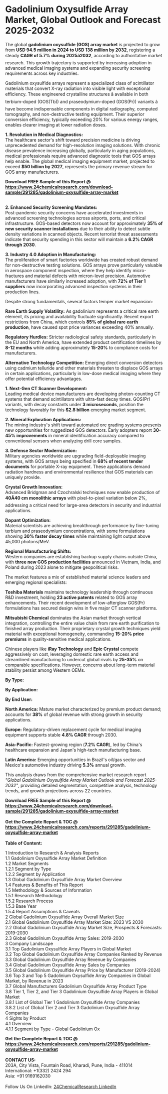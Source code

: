 <h1>Gadolinium Oxysulfide Array Market, Global Outlook and Forecast 2025-2032</h1><p>The global <strong>gadolinium oxysulfide (GOS) array market</strong> is projected to grow from <strong>USD 94.5 million in 2024 to USD 138 million by 2032</strong>, registering a steady <strong>CAGR of 5.7% during 2025â2032</strong>, according to authoritative market research. This growth trajectory is supported by increasing adoption in advanced medical imaging systems and expanding security screening requirements across key industries.</p><p>Gadolinium oxysulfide arrays represent a specialized class of scintillator materials that convert X-ray radiation into visible light with exceptional efficiency. These engineered crystalline structures â available in both terbium-doped (GOS(Tb)) and praseodymium-doped (GOS(Pr)) variants â have become indispensable components in digital radiography, computed tomography, and non-destructive testing equipment. Their superior conversion efficiency, typically exceeding 20% for various energy ranges, enables clearer imaging at lower radiation doses.</p><p><strong>1. Revolution in Medical Diagnostics:</strong><br>
The healthcare sector's shift toward precision medicine is driving unprecedented demand for high-resolution imaging solutions. With chronic disease prevalence increasing globally, particularly in aging populations, medical professionals require advanced diagnostic tools that GOS arrays help enable. The global medical imaging equipment market, projected to exceed <strong>$50 billion by 2027</strong>, represents the primary revenue stream for GOS array manufacturers.</p><div><b>Download FREE Sample of this Report @ 
            <a href="https://www.24chemicalresearch.com/download-sample/291285/gadolinium-oxysulfide-array-market">
            https://www.24chemicalresearch.com/download-sample/291285/gadolinium-oxysulfide-array-market</a></b></div><br><p><strong>2. Enhanced Security Screening Mandates:</strong><br>
Post-pandemic security concerns have accelerated investments in advanced screening technologies across airports, ports, and critical infrastructure. GOS-based detectors now account for approximately <strong>35% of new security scanner installations</strong> due to their ability to detect subtle density variations in scanned objects. Recent terrorist threat assessments indicate that security spending in this sector will maintain a <strong>6.2% CAGR through 2030</strong>.</p><p><strong>3. Industry 4.0 Adoption in Manufacturing:</strong><br>
The proliferation of smart factories worldwide has created robust demand for non-destructive testing solutions. GOS arrays prove particularly valuable in aerospace component inspection, where they help identify micro-fractures and material defects with micron-level precision. Automotive manufacturers have similarly increased adoption, with <strong>72% of Tier 1 suppliers</strong> now incorporating advanced inspection systems in their production lines.</p><p>Despite strong fundamentals, several factors temper market expansion:</p><p><strong>Rare Earth Supply Volatility:</strong> As gadolinium represents a critical rare earth element, its pricing and availability fluctuate significantly. Recent export restrictions from China, which controls <strong>85% of global rare earth production</strong>, have caused spot price variances exceeding 40% annually.</p><p><strong>Regulatory Hurdles:</strong> Stricter radiological safety standards, particularly in the EU and North America, have extended product certification timelines by <strong>8-12 months</strong> while adding approximately <strong>15-20%</strong> to compliance costs for manufacturers.</p><p><strong>Alternative Technology Competition:</strong> Emerging direct conversion detectors using cadmium telluride and other materials threaten to displace GOS arrays in certain applications, particularly in low-dose medical imaging where they offer potential efficiency advantages.</p><p><strong>1. Next-Gen CT Scanner Development:</strong><br>
Leading medical device manufacturers are developing photon-counting CT systems that demand scintillators with ultra-fast decay times. GOS(Pr) variants, with decay constants under <strong>3 microseconds</strong>, position the technology favorably for this <strong>$2.8 billion</strong> emerging market segment.</p><p><strong>2. Mineral Exploration Applications:</strong><br>
The mining industry's shift toward automated ore grading systems presents new opportunities for ruggedized GOS detectors. Early adopters report <strong>30-45% improvements</strong> in mineral identification accuracy compared to conventional sensors when analyzing drill core samples.</p><p><strong>3. Defense Sector Modernization:</strong><br>
Military agencies worldwide are upgrading field-deployable imaging systems, with GOS arrays being specified in <strong>68% of recent tender documents</strong> for portable X-ray equipment. These applications demand radiation hardness and environmental resilience that GOS materials can uniquely provide.</p><p><strong>Crystal Growth Innovation:</strong><br>
	Advanced Bridgman and Czochralski techniques now enable production of <strong>40Ã40 cm monolithic arrays</strong> with pixel-to-pixel variation below 2%, addressing a critical need for large-area detectors in security and industrial applications.</p><p><strong>Dopant Optimization:</strong><br>
	Material scientists are achieving breakthrough performance by fine-tuning terbium and praseodymium concentrations, with some formulations showing <strong>30% faster decay times</strong> while maintaining light output above 45,000 photons/MeV.</p><p><strong>Regional Manufacturing Shifts:</strong><br>
	Western companies are establishing backup supply chains outside China, with <strong>three new GOS production facilities</strong> announced in Vietnam, India, and Poland during 2023 alone to mitigate geopolitical risks.</p><p>The market features a mix of established material science leaders and emerging regional specialists:</p><p><strong>Toshiba Materials</strong> maintains technology leadership through continuous R&amp;D investment, holding <strong>23 active patents</strong> related to GOS array enhancements. Their recent development of low-afterglow GOS(Pr) formulations has secured design wins in five major CT scanner platforms.</p><p><strong>Mitsubishi Chemical</strong> dominates the Asian market through vertical integration, controlling the entire value chain from rare earth purification to finished array production. Their proprietary crystal growth techniques yield material with exceptional homogeneity, commanding <strong>15-20% price premiums</strong> in quality-sensitive medical applications.</p><p>Chinese players like <strong>iRay Technology</strong> and <strong>Epic Crystal</strong> compete aggressively on cost, leveraging domestic rare earth access and streamlined manufacturing to undercut global rivals by <strong>25-35%</strong> on comparable specifications. However, concerns about long-term material stability persist among Western OEMs.</p><p><strong>By Type:</strong></p><p><strong>By Application:</strong></p><p><strong>By End User:</strong></p><p><strong>North America:</strong> Mature market characterized by premium product demand; accounts for <strong>38%</strong> of global revenue with strong growth in security applications.</p><p><strong>Europe:</strong> Regulatory-driven replacement cycle for medical imaging equipment supports stable <strong>4.8% CAGR</strong> through 2030.</p><p><strong>Asia-Pacific:</strong> Fastest-growing region (<strong>7.2% CAGR</strong>), led by China's healthcare expansion and Japan's high-tech manufacturing base.</p><p><strong>Latin America:</strong> Emerging opportunities in Brazil's oil/gas sector and Mexico's automotive industry driving <strong>5.3%</strong> annual growth.</p><p>This analysis draws from the comprehensive market research report <em>"Global Gadolinium Oxysulfide Array Market Outlook and Forecast 2025-2032"</em>, providing detailed segmentation, competitive analysis, technology trends, and growth projections across 22 countries.</p><div><b>Download FREE Sample of this Report @ 
            <a href="https://www.24chemicalresearch.com/download-sample/291285/gadolinium-oxysulfide-array-market">
            https://www.24chemicalresearch.com/download-sample/291285/gadolinium-oxysulfide-array-market</a></b></div><br><div><b>Get the Complete Report & TOC @ 
            <a href="https://www.24chemicalresearch.com/reports/291285/gadolinium-oxysulfide-array-market">
            https://www.24chemicalresearch.com/reports/291285/gadolinium-oxysulfide-array-market</a></b></div><br>
            <b>Table of Content:</b><p>1 Introduction to Research & Analysis Reports<br />
 1.1 Gadolinium Oxysulfide Array Market Definition<br />
 1.2 Market Segments<br />
 1.2.1 Segment by Type<br />
 1.2.2 Segment by Application<br />
 1.3 Global Gadolinium Oxysulfide Array Market Overview<br />
 1.4 Features & Benefits of This Report<br />
 1.5 Methodology & Sources of Information<br />
 1.5.1 Research Methodology<br />
 1.5.2 Research Process<br />
 1.5.3 Base Year<br />
 1.5.4 Report Assumptions & Caveats<br />
2 Global Gadolinium Oxysulfide Array Overall Market Size<br />
 2.1 Global Gadolinium Oxysulfide Array Market Size: 2023 VS 2030<br />
 2.2 Global Gadolinium Oxysulfide Array Market Size, Prospects & Forecasts: 2019-2030<br />
 2.3 Global Gadolinium Oxysulfide Array Sales: 2019-2030<br />
3 Company Landscape<br />
 3.1 Top Gadolinium Oxysulfide Array Players in Global Market<br />
 3.2 Top Global Gadolinium Oxysulfide Array Companies Ranked by Revenue<br />
 3.3 Global Gadolinium Oxysulfide Array Revenue by Companies<br />
 3.4 Global Gadolinium Oxysulfide Array Sales by Companies<br />
 3.5 Global Gadolinium Oxysulfide Array Price by Manufacturer (2019-2024)<br />
 3.6 Top 3 and Top 5 Gadolinium Oxysulfide Array Companies in Global Market, by Revenue in 2023<br />
 3.7 Global Manufacturers Gadolinium Oxysulfide Array Product Type<br />
 3.8 Tier 1, Tier 2, and Tier 3 Gadolinium Oxysulfide Array Players in Global Market<br />
 3.8.1 List of Global Tier 1 Gadolinium Oxysulfide Array Companies<br />
 3.8.2 List of Global Tier 2 and Tier 3 Gadolinium Oxysulfide Array Companies<br />
4 Sights by Product<br />
 4.1 Overview<br />
 4.1.1 Segment by Type - Global Gadolinium Ox</p><div><b>Get the Complete Report & TOC @ 
            <a href="https://www.24chemicalresearch.com/reports/291285/gadolinium-oxysulfide-array-market">
            https://www.24chemicalresearch.com/reports/291285/gadolinium-oxysulfide-array-market</a></b></div><br><b>CONTACT US:</b><br>
            203A, City Vista, Fountain Road, Kharadi, Pune, India - 411014<br>
            International: +1(332) 2424 294<br>
            Asia: +91 9169162030 <br><br>
            Follow Us On LinkedIn: <a href="https://www.linkedin.com/company/24chemicalresearch/">24ChemicalResearch LinkedIn</a>